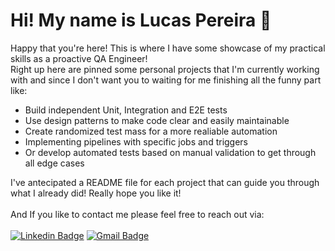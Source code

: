 # Hi! My name is Lucas Pereira :wave:

Happy that you're here! This is where I have some showcase of my practical skills as a proactive QA Engineer! 
</br>
Right up here are pinned some personal projects that I'm currently working with and since I don't want you to waiting for me finishing all the funny part like:

* Build independent Unit, Integration and E2E tests 
* Use design patterns to make code clear and easily maintainable
* Create randomized test mass for a more realiable automation
* Implementing pipelines with specific jobs and triggers
* Or develop automated tests based on manual validation to get through all edge cases  


I've antecipated a README file for each project that can guide you through what I already did! Really hope you like it!
</br>
</br>
And If you like to contact me please feel free to reach out via:
</br>
</br> 
[![Linkedin Badge](https://img.shields.io/badge/-LinkedIn-0a66c2?style=flat-square&logo=Linkedin&logoColor=fff&link=https://www.linkedin.com/in/luscape/)](https://www.linkedin.com/in/luscape/) 
[![Gmail Badge](https://img.shields.io/badge/-lpereira.qa@gmail.com-EA4335?style=flat-square&logo=Gmail&logoColor=fff&link=mailto:lpereira.qa@gmail.com)](mailto:lpereira.qa@gmail.com)
